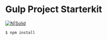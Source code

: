 # Gulp Project Starterkit

[![N|Solid](https://travis-ci.org/designerdevil/GulpStarter.svg?branch=master)](https://travis-ci.org/designerdevil/GulpStarter.svg?branch=master)

```sh
$ npm install
```

